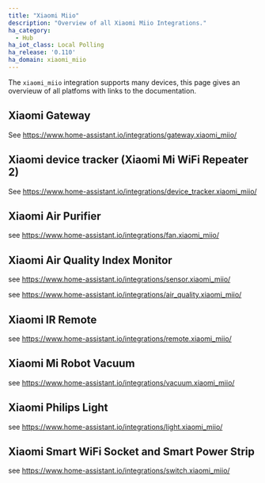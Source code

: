 ```yaml
---
title: "Xiaomi Miio"
description: "Overview of all Xiaomi Miio Integrations."
ha_category:
  - Hub
ha_iot_class: Local Polling
ha_release: '0.110'
ha_domain: xiaomi_miio
---
```


The `xiaomi_miio` integration supports many devices, this page gives an overvieuw of all platfoms with links to the documentation.

## Xiaomi Gateway
See https://www.home-assistant.io/integrations/gateway.xiaomi_miio/

## Xiaomi device tracker (Xiaomi Mi WiFi Repeater 2)
See https://www.home-assistant.io/integrations/device_tracker.xiaomi_miio/

## Xiaomi Air Purifier
see https://www.home-assistant.io/integrations/fan.xiaomi_miio/

## Xiaomi Air Quality Index Monitor 
see https://www.home-assistant.io/integrations/sensor.xiaomi_miio/

see https://www.home-assistant.io/integrations/air_quality.xiaomi_miio/

## Xiaomi IR Remote
see https://www.home-assistant.io/integrations/remote.xiaomi_miio/

## Xiaomi Mi Robot Vacuum
see https://www.home-assistant.io/integrations/vacuum.xiaomi_miio/

## Xiaomi Philips Light
see https://www.home-assistant.io/integrations/light.xiaomi_miio/

## Xiaomi Smart WiFi Socket and Smart Power Strip
see https://www.home-assistant.io/integrations/switch.xiaomi_miio/

